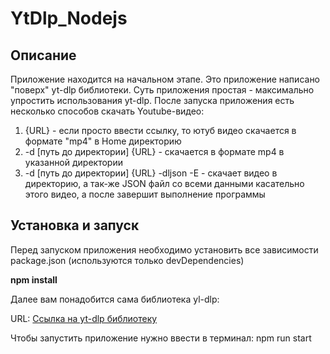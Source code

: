 # YtDlp_Nodejs

## Описание

Приложение находится на начальном этапе.
Это приложение написано "поверх" yt-dlp библиотеки.
Суть приложения простая - максимально упростить использования yt-dlp.
После запуска приложения есть несколько способов скачать Youtube-видео:

1. {URL} - если просто ввести ссылку, то ютуб видео скачается в формате "mp4" в Home директорию
2. -d [путь до директории] {URL} - скачается в формате mp4 в указанной директории
3. -d [путь до директории] {URL} -dljson -E - скачает видео в директорию, а так-же JSON файл со всеми данными касательно этого видео, а после завершит выполнение программы

## Установка и запуск

Перед запуском приложения необходимо установить все зависимости package.json (используются только devDependencies)

**npm install**

Далее вам понадобится сама библиотека yl-dlp:

URL: [Ссылка на yt-dlp библиотеку](https://github.com/yt-dlp/yt-dlp)

Чтобы запустить приложение нужно ввести в терминал: npm run start
